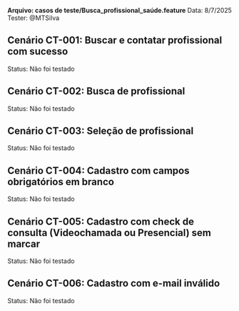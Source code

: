 **Arquivo: casos de teste/Busca_profissional_saúde.feature**
Data: 8/7/2025  
Tester: @MTSilva

## Cenário CT-001: Buscar e contatar profissional com sucesso
Status: Não foi testado

## Cenário CT-002:  Busca de profissional
Status: Não foi testado

## Cenário CT-003:  Seleção de profissional
Status: Não foi testado

## Cenário CT-004:  Cadastro com campos obrigatórios em branco
Status: Não foi testado

## Cenário CT-005:  Cadastro com check de consulta (Videochamada ou Presencial) sem marcar
Status: Não foi testado

## Cenário CT-006:  Cadastro com e-mail inválido
Status: Não foi testado

